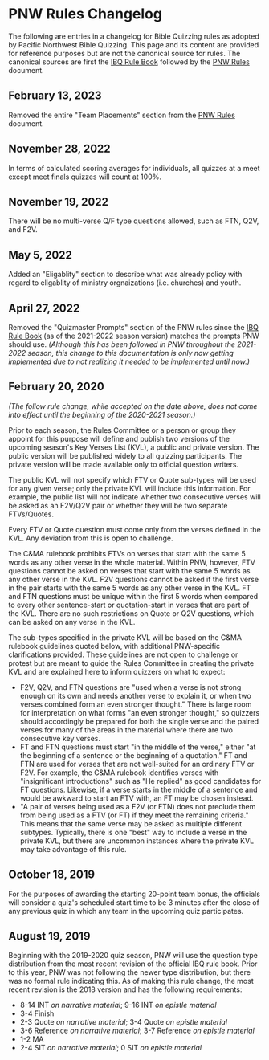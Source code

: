 # PNW Rules Changelog

The following are entries in a changelog for Bible Quizzing rules as adopted by Pacific Northwest Bible Quizzing. This page and its content are provided for reference purposes but are not the canonical source for rules. The canonical sources are first the [IBQ Rule Book](IBQ_rule_book.md) followed by the [PNW Rules](PNW_rules.md) document.

## February 13, 2023

Removed the entire "Team Placements" section from the [PNW Rules](PNW_rules.md) document.

## November 28, 2022

In terms of calculated scoring averages for individuals, all quizzes at a meet except meet finals quizzes will count at 100%.

## November 19, 2022

There will be no multi-verse Q/F type questions allowed, such as FTN, Q2V, and F2V.

## May 5, 2022

Added an "Eligablity" section to describe what was already policy with regard to eligablity of ministry orgnaizations (i.e. churches) and youth.

## April 27, 2022

Removed the "Quizmaster Prompts" section of the PNW rules since the [IBQ Rule Book](IBQ_rule_book.md) (as of the 2021-2022 season version) matches the prompts PNW should use. *(Although this has been followed in PNW throughout the 2021-2022 season, this change to this documentation is only now getting implemented due to not realizing it needed to be implemented until now.)*

## February 20, 2020

*(The follow rule change, while accepted on the date above, does not come into effect until the beginning of the 2020-2021 season.)*

Prior to each season, the Rules Committee or a person or group they appoint for this purpose will define and publish two versions of the upcoming season's Key Verses List (KVL), a public and private version. The public version will be published widely to all quizzing participants. The private version will be made available only to official question writers.

The public KVL will not specify which FTV or Quote sub-types will be used for any given verse; only the private KVL will include this information. For example, the public list will not indicate whether two consecutive verses will be asked as an F2V/Q2V pair or whether they will be two separate FTVs/Quotes.

Every FTV or Quote question must come only from the verses defined in the KVL. Any deviation from this is open to challenge.

The C&MA rulebook prohibits FTVs on verses that start with the same 5 words as any other verse in the whole material. Within PNW, however, FTV questions cannot be asked on verses that start with the same 5 words as any other verse in the KVL. F2V questions cannot be asked if the first verse in the pair starts with the same 5 words as any other verse in the KVL. FT and FTN questions must be unique within the first 5 words when compared to every other sentence-start or quotation-start in verses that are part of the KVL. There are no such restrictions on Quote or Q2V questions, which can be asked on any verse in the KVL.

The sub-types specified in the private KVL will be based on the C&MA rulebook guidelines quoted below, with additional PNW-specific clarifications provided. These guidelines are not open to challenge or protest but are meant to guide the Rules Committee in creating the private KVL and are explained here to inform quizzers on what to expect:

- F2V, Q2V, and FTN questions are "used when a verse is not strong enough on its own and needs another verse to explain it, or when two verses combined form an even stronger thought." There is large room for interpretation on what forms "an even stronger thought," so quizzers should accordingly be prepared for both the single verse and the paired verses for many of the areas in the material where there are two consecutive key verses.
- FT and FTN questions must start "in the middle of the verse," either "at the beginning of a sentence or the beginning of a quotation." FT and FTN are used for verses that are not well-suited for an ordinary FTV or F2V. For example, the C&MA rulebook identifies verses with "insignificant introductions" such as "He replied" as good candidates for FT questions. Likewise, if a verse starts in the middle of a sentence and would be awkward to start an FTV with, an FT may be chosen instead.
- "A pair of verses being used as a F2V (or FTN) does not preclude them from being used as a FTV (or FT) if they meet the remaining criteria." This means that the same verse may be asked as multiple different subtypes. Typically, there is one "best" way to include a verse in the private KVL, but there are uncommon instances where the private KVL may take advantage of this rule.

## October 18, 2019

For the purposes of awarding the starting 20-point team bonus, the officials will consider a quiz's scheduled start time to be 3 minutes after the close of any previous quiz in which any team in the upcoming quiz participates.

## August 19, 2019

Beginning with the 2019-2020 quiz season, PNW will use the question type distribution from the most recent revision of the official IBQ rule book. Prior to this year, PNW was not following the newer type distribution, but there was no formal rule indicating this. As of making this rule change, the most recent revision is the 2018 version and has the following requirements:

- 8-14 INT *on narrative material*; 9-16 INT *on epistle material*
- 3-4 Finish
- 2-3 Quote *on narrative material*; 3-4 Quote *on epistle material*
- 3-6 Reference *on narrative material*; 3-7 Reference *on epistle material*
- 1-2 MA
- 2-4 SIT *on narrative material*; 0 SIT *on epistle material*
